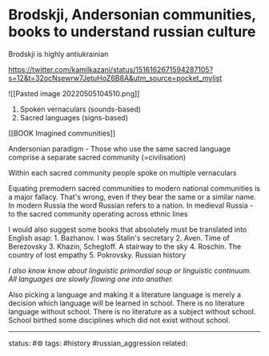 # Brodskji, Andersonian communities, books to understand russian culture
Brodskji is highly antiukrainian

https://twitter.com/kamilkazani/status/1516162671594287105?s=12&t=32ocNsewrw7JetuHoZ6B8A&utm_source=pocket_mylist

![[Pasted image 20220505104510.png]]


1) Spoken vernaculars (sounds-based) 
2) Sacred languages (signs-based)

[[BOOK Imagined communities]]

Andersonian paradigm - Those who use the same sacred language comprise a separate sacred community (=civilisation)

Within each sacred community people spoke on multiple vernaculars

Equating premodern sacred communities to modern national communities is a major fallacy. That's wrong, even if they bear the same or a similar name. In modern Russia the word Russian refers to a nation. In medieval Russia - to the sacred community operating across ethnic lines

I would also suggest some books that absolutely must be translated into English asap: 1. Bazhanov. I was Stalin's secretary 2. Aven. Time of Berezovsky 3. Khazin, Schegloff. A stairway to the sky 4. Roschin. The country of lost empathy 5. Pokrovsky. Russian history

*I also know know about linguistic primordial soup or linguistic continuum. All languages are slowly flowing one into another.*

Also picking a language and making it a literature language is merely a decision which language will be learned in school. There is no literature language without school. There is no literature as a subject without school.
School birthed some disciplines which did not exist without school.

---
status: #⚙️ 
tags: #history #russian_aggression 
related: 